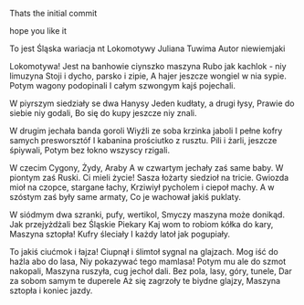 Thats the initial commit

hope you like it

To jest Śląska wariacja nt Lokomotywy Juliana Tuwima
Autor niewiemjaki

Lokomotywa! 
Jest na banhowie ciynszko maszyna 
Rubo jak kachlok - niy limuzyna 
Stoji i dycho, parsko i zipie, 
A hajer jeszcze wongiel w nia sypie. 
Potym wagony podopinali 
I całym szwongym kajś pojechali. 

W piyrszym siedziały se dwa Hanysy 
Jeden kudłaty, a drugi łysy, 
Prawie do siebie niy godali, 
Bo się do kupy jeszcze niy znali. 

W drugim jechała banda goroli 
Wiyźli ze soba krzinka jaboli 
I pełne kofry samych presworsztóf 
I kabanina prościutko z rusztu. 
Pili i żarli, jeszcze śpiywali, 
Potym bez łokno wszyscy rzigali. 

W czecim Cygony, Żydy, Araby 
A w czwartym jechały zaś same baby. 
W piontym zaś Ruski. Ci mieli życie! 
Sasza łożarty siedzioł na tricie. 
Gwiozda mioł na czopce, stargane łachy, 
Krziwiył pycholem i ciepoł machy. 
A w szóstym zaś były same armaty, 
Co je wachował jakiś puklaty. 

W siódmym dwa szranki, pufy, wertikol, 
Smyczy maszyna może donikąd. 
Jak przejyżdżali bez Śląskie Piekary 
Kaj wom to robiom kółka do kary, 
Maszyna sztopła! Kufry śleciały 
I każdy latoł jak pogupiały. 

To jakiś ciućmok i łajza! 
Ciupnął i ślimtoł sygnal na glajzach. 
Mog iść do haźla abo do lasa, 
Niy pokazywać tego mamlasa! 
Potym mu ale do szmot nakopali, 
Maszyna ruszyła, cug jechoł dali. 
Bez pola, lasy, góry, tunele, 
Dar za sobom samym te duperele 
Aż się zagrzoły te biydne glajzy, 
Maszyna sztopła i koniec jazdy.
